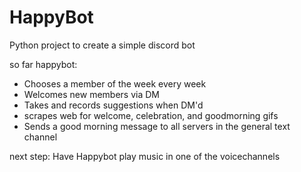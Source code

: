# HappyBot

Python project to create a simple discord bot

so far happybot: 

- Chooses a member of the week every week
- Welcomes new members via DM
- Takes and records suggestions when DM'd
- scrapes web for welcome, celebration, and goodmorning gifs
- Sends a good morning message to all servers in the general text channel


next step:
Have Happybot play music in one of the voicechannels
